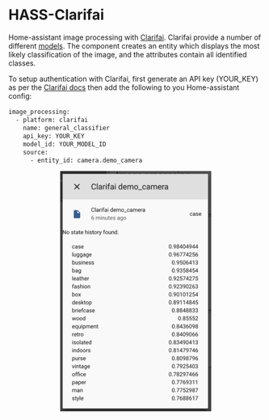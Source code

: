 # HASS-Clarifai
Home-assistant image processing with [Clarifai](https://www.clarifai.com/). Clarifai provide a number of different [models](https://www.clarifai.com/models).
The component creates an entity which displays the most likely classification of the image, and the attributes contain all identified classes.

To setup authentication with Clarifai, first generate an API key (YOUR_KEY) as per the [Clarifai docs](https://www.clarifai.com/developer/docs/) then add the following to you Home-assistant config:

```
image_processing:
  - platform: clarifai
    name: general_classifier
    api_key: YOUR_KEY
    model_id: YOUR_MODEL_ID
    source:
      - entity_id: camera.demo_camera

```

<p align="center">
<img src="https://github.com/robmarkcole/HASS-Clarifai/blob/master/images/usage.png" width="300">
</p>
